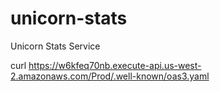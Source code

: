 # unicorn-stats
Unicorn Stats Service

curl https://w6kfeq70nb.execute-api.us-west-2.amazonaws.com/Prod/.well-known/oas3.yaml